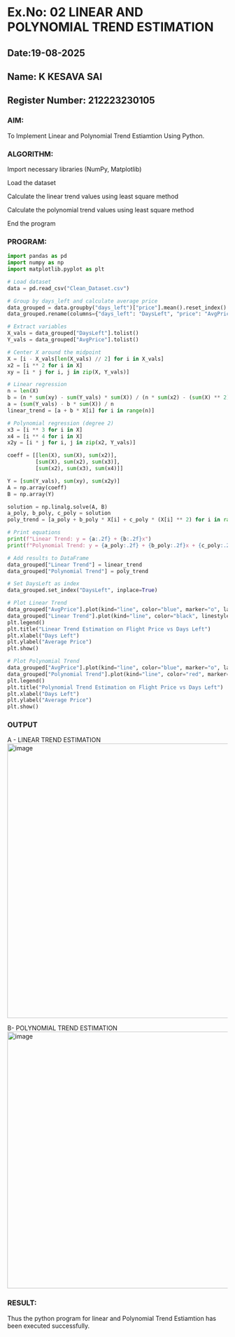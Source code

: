 # Ex.No: 02 LINEAR AND POLYNOMIAL TREND ESTIMATION
## Date:19-08-2025
## Name: K KESAVA SAI
## Register Number: 212223230105
### AIM:
To Implement Linear and Polynomial Trend Estiamtion Using Python.

### ALGORITHM:
Import necessary libraries (NumPy, Matplotlib)

Load the dataset

Calculate the linear trend values using least square method

Calculate the polynomial trend values using least square method

End the program
### PROGRAM:
```py
import pandas as pd
import numpy as np
import matplotlib.pyplot as plt

# Load dataset
data = pd.read_csv("Clean_Dataset.csv")

# Group by days_left and calculate average price
data_grouped = data.groupby("days_left")["price"].mean().reset_index()
data_grouped.rename(columns={"days_left": "DaysLeft", "price": "AvgPrice"}, inplace=True)

# Extract variables
X_vals = data_grouped["DaysLeft"].tolist()
Y_vals = data_grouped["AvgPrice"].tolist()

# Center X around the midpoint
X = [i - X_vals[len(X_vals) // 2] for i in X_vals]
x2 = [i ** 2 for i in X]
xy = [i * j for i, j in zip(X, Y_vals)]

# Linear regression
n = len(X)
b = (n * sum(xy) - sum(Y_vals) * sum(X)) / (n * sum(x2) - (sum(X) ** 2))
a = (sum(Y_vals) - b * sum(X)) / n
linear_trend = [a + b * X[i] for i in range(n)]

# Polynomial regression (degree 2)
x3 = [i ** 3 for i in X]
x4 = [i ** 4 for i in X]
x2y = [i * j for i, j in zip(x2, Y_vals)]

coeff = [[len(X), sum(X), sum(x2)],
         [sum(X), sum(x2), sum(x3)],
         [sum(x2), sum(x3), sum(x4)]]

Y = [sum(Y_vals), sum(xy), sum(x2y)]
A = np.array(coeff)
B = np.array(Y)

solution = np.linalg.solve(A, B)
a_poly, b_poly, c_poly = solution
poly_trend = [a_poly + b_poly * X[i] + c_poly * (X[i] ** 2) for i in range(n)]

# Print equations
print(f"Linear Trend: y = {a:.2f} + {b:.2f}x")
print(f"Polynomial Trend: y = {a_poly:.2f} + {b_poly:.2f}x + {c_poly:.2f}x²")

# Add results to DataFrame
data_grouped["Linear Trend"] = linear_trend
data_grouped["Polynomial Trend"] = poly_trend

# Set DaysLeft as index
data_grouped.set_index("DaysLeft", inplace=True)

# Plot Linear Trend
data_grouped["AvgPrice"].plot(kind="line", color="blue", marker="o", label="Average Price")
data_grouped["Linear Trend"].plot(kind="line", color="black", linestyle="--", label="Linear Trend")
plt.legend()
plt.title("Linear Trend Estimation on Flight Price vs Days Left")
plt.xlabel("Days Left")
plt.ylabel("Average Price")
plt.show()

# Plot Polynomial Trend
data_grouped["AvgPrice"].plot(kind="line", color="blue", marker="o", label="Average Price")
data_grouped["Polynomial Trend"].plot(kind="line", color="red", marker="o", label="Polynomial Trend (Degree 2)")
plt.legend()
plt.title("Polynomial Trend Estimation on Flight Price vs Days Left")
plt.xlabel("Days Left")
plt.ylabel("Average Price")
plt.show()

```

### OUTPUT
A - LINEAR TREND ESTIMATION
<img width="871" height="627" alt="image" src="https://github.com/user-attachments/assets/678006db-a59b-401f-810d-4038556e3a37" />

B- POLYNOMIAL TREND ESTIMATION
<img width="820" height="586" alt="image" src="https://github.com/user-attachments/assets/a09d919c-22b0-483d-a1f1-a8fa5dc523a9" />

### RESULT:
Thus the python program for linear and Polynomial Trend Estiamtion has been executed successfully.
